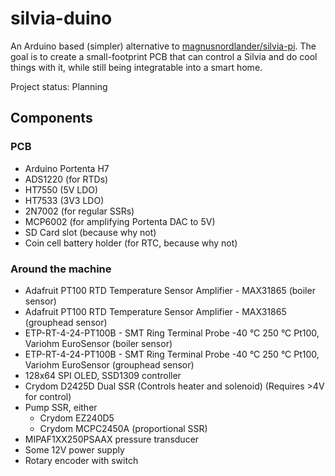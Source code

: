 # silvia-duino
An Arduino based (simpler) alternative to [magnusnordlander/silvia-pi](https://github.com/magnusnordlander/silvia-pi). The goal is to create a small-footprint PCB that can control a Silvia and do cool things with it, while still being integratable into a smart home.

Project status: Planning

## Components

### PCB
* Arduino Portenta H7
* ADS1220 (for RTDs)
* HT7550 (5V LDO)
* HT7533 (3V3 LDO)
* 2N7002 (for regular SSRs)
* MCP6002 (for amplifying Portenta DAC to 5V)
* SD Card slot (because why not)
* Coin cell battery holder (for RTC, because why not)

### Around the machine
* Adafruit PT100 RTD Temperature Sensor Amplifier - MAX31865 (boiler sensor)
* Adafruit PT100 RTD Temperature Sensor Amplifier - MAX31865 (grouphead sensor)
* ETP-RT-4-24-PT100B - SMT Ring Terminal Probe -40 °C 250 °C Pt100, Variohm EuroSensor (boiler sensor)
* ETP-RT-4-24-PT100B - SMT Ring Terminal Probe -40 °C 250 °C Pt100, Variohm EuroSensor (grouphead sensor)
* 128x64 SPI OLED, SSD1309 controller
* Crydom D2425D Dual SSR (Controls heater and solenoid) (Requires >4V for control)
* Pump SSR, either
	* Crydom EZ240D5
	* Crydom MCPC2450A (proportional SSR)
* MIPAF1XX250PSAAX pressure transducer
* Some 12V power supply
* Rotary encoder with switch